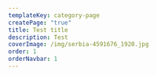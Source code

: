 ```yaml
---
templateKey: category-page
createPage: "true"
title: Test title
description: Test
coverImage: /img/serbia-4591676_1920.jpg
order: 1
orderNavbar: 1
---
```

